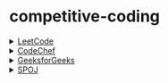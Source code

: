 # competitive-coding
 
<div>
  <details>
    <summary><a href="https://leetcode.com">LeetCode</a></summary>
    <table>
     <tr>
      <th>Problems</th>
      <th>Solutions</th>
     </tr>
    </table>
  </details>
  
  <details>
    <summary><a href="https://www.codechef.com">CodeChef</a></summary>
    <table>
     <tr>
      <th>Problems</th>
      <th>Solutions</th>
     </tr>
    </table>
  
  </details>
  
  <details>
    <summary><a href="https://www.geeksforgeeks.org">GeeksforGeeks</a></summary>
     <table>
     <tr>
      <th>Problems</th>
      <th>Solutions</th>
     </tr>
    </table>
  </details>
  
  <details>
    <summary><a href="https://www.spoj.com">SPOJ</a></summary>
     <table>
     <tr>
      <th>Problems</th>
      <th>Solutions</th>
     </tr>
    </table>
  </details>
</div>
